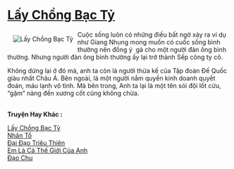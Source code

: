 <a href="https://utruyen.com/truyen/lay-chong-bac-ty/19139/" title="Lấy Chồng Bạc Tỷ"><h1>Lấy Chồng Bạc Tỷ</h1></a><div style="display:table"><img align="right" style="float: left; padding: 10px;" src="https://utruyen.com/images/story/200x260/lay-chong-bac-ty.jpg" alt="Lấy Chồng Bạc Tỷ">Cuộc sống luôn có những điều bất ngờ xảy ra ví dụ như Giang Nhung mong muốn có cuốc sống bình thường nên đồng ý  gả cho một người đàn ông bình thường. Nhưng người đàn ông bình thường ấy lại trở thành Sếp công ty cô.<p></p>Không dừng lại ở đó mà, anh ta còn là người thừa kế của Tập đoàn Đế Quốc giàu nhất Châu Á. Bên ngoài, là một người nắm quyền kinh doanh quyết đoán, máu lạnh vô tình. Mà bên trong, Anh ta lại là một tên sói đội lốt cừu, “gặm” nàng đến xương cốt cũng không chừa.</div><p><br><b>Truyện Hay Khác :</b></p><a href="https://utruyen.com/truyen/lay-chong-bac-ty/19139/" alt="Lấy Chồng Bạc Tỷ">Lấy Chồng Bạc Tỷ</a><br/><a href="https://utruyen.com/truyen/nhan-to/19347/" alt="Nhân Tổ">Nhân Tổ</a><br/><a href="https://github.com/quanluxury/ngontinh_top100/tree/master/truyenhay/17593" alt="Đại Đạo Triêu Thiên">Đại Đạo Triêu Thiên</a><br/><a href="https://github.com/quanluxury/ngontinh_top100/tree/master/truyenhay/19428" alt="Em Là Cả Thế Giới Của Anh">Em Là Cả Thế Giới Của Anh</a><br/><a href="https://images.google.com.vn/url?q=https%3A%2F%2Futruyen.com%2Ftruyen%2Fdao-chu%2F19216%2F" alt="Đạo Chu">Đạo Chu</a><br/>